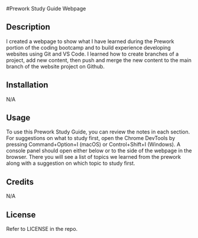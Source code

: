 #Prework Study Guide Webpage

## Description

I created a webpage to show what I have learned during the Prework portion of the coding bootcamp and to build experience developing websites using Git and VS Code. I learned how to create branches of a project, add new content, then push and merge the new content to the main branch of the website project on Github.

## Installation

N/A

## Usage

To use this Prework Study Guide, you can review the notes in each section. For suggestions on what to study first, open the Chrome DevTools by pressing Command+Option+I (macOS) or Control+Shift+I (Windows). A console panel should open either below or to the side of the webpage in the browser. There you will see a list of topics we learned from the prework along with a suggestion on which topic to study first.

## Credits

N/A

## License

Refer to LICENSE in the repo.